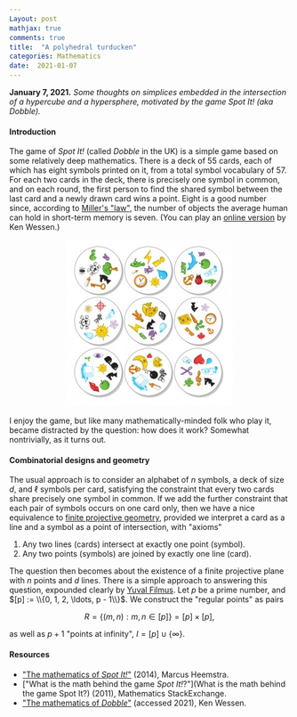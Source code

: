 ```yaml
---
Layout: post
mathjax: true
comments: true
title:  "A polyhedral turducken"
categories: Mathematics
date:  2021-01-07
---
```


**January 7, 2021.** *Some thoughts on simplices embedded in the
  intersection of a hypercube and a hypersphere, motivated by the game Spot It! (aka Dobble).*

#### Introduction

The game of *Spot It!* (called *Dobble* in the UK) is a simple game
based on some relatively deep mathematics.
There is a deck of $55$ cards, each of which has eight symbols printed
on it, from a total symbol vocabulary of $57$.
For each two cards in the deck, there is precisely one symbol in
common, and on each round, the first person to find the shared symbol
between the last card and a newly drawn card wins a point.
Eight is a good number since, according to
[Miller's "law"](https://en.wikipedia.org/wiki/The_Magical_Number_Seven,_Plus_or_Minus_Two),
the number of objects the average human can hold in short-term memory
is seven.
(You can play an
[online version](http://thewessens.net/ClassroomApps/Main/intersection.html)
by Ken Wessen.)

<figure>
    <div style="text-align:center"><img src
    ="/images/posts/spotit1.jpg"/>
	</div>
	</figure>

I enjoy the game, but like many mathematically-minded folk who play
it, became distracted by the question: how does it work?
Somewhat nontrivially, as it turns out.

#### Combinatorial designs and geometry

The usual approach is to consider an alphabet of $n$ symbols, a deck
of size $d$, and $\ell$ symbols per card, satisfying the constraint
that every two cards share precisely one symbol in common.
If we add the further constraint that each pair of symbols occurs on
one card only, then we have a nice equivalence to
[finite projective geometry](https://en.wikipedia.org/wiki/Projective_plane),
provided we interpret a card as a line and a symbol as a point of
intersection, with "axioms"

1. Any two lines (cards) intersect at exactly one point (symbol).
2. Any two points (symbols) are joined by exactly one line (card).

The question then becomes about the existence of a finite projective
plane with $n$ points and $d$ lines.
There is a simple approach to answering this question, expounded
clearly by
[Yuval Filmus](https://math.stackexchange.com/questions/36798/what-is-the-math-behind-the-game-spot-it).
Let $p$ be a prime number, and $[p] := \\{0, 1, 2, \ldots, p - 1\\}$.
We construct the "regular points" as pairs

$$
R = \{(m ,n) : m , n \in [p]\} = [p] \times [p],
$$

as well as $p + 1$ "points at infinity", $I = [p] \cup \{\infty\}$.

#### Resources

- ["The mathematics of *Spot It!*"](https://openprairie.sdstate.edu/cgi/viewcontent.cgi?article=1016&context=jur)
(2014), Marcus Heemstra.
- ["What is the math behind the game *Spot It!*?"](What is the math
  behind the game Spot It?) (2011), Mathematics StackExchange.
- ["The mathematics of *Dobble*"](http://thewessens.net/ClassroomApps/Main/finitegeometry.html)
  (accessed 2021), Ken Wessen.

<!-- http://www.math.uchicago.edu/~may/VIGRE/VIGRE2011/REUPapers/Markov.pdf -->

<!-- It turns out to involve a wonderful overlap of
[pure](https://en.wikipedia.org/wiki/Incidence_geometry) and
[applied](https://en.wikipedia.org/wiki/Combinatorial_design)
mathematics, and there are many resources (see below) for learning
more. -->
